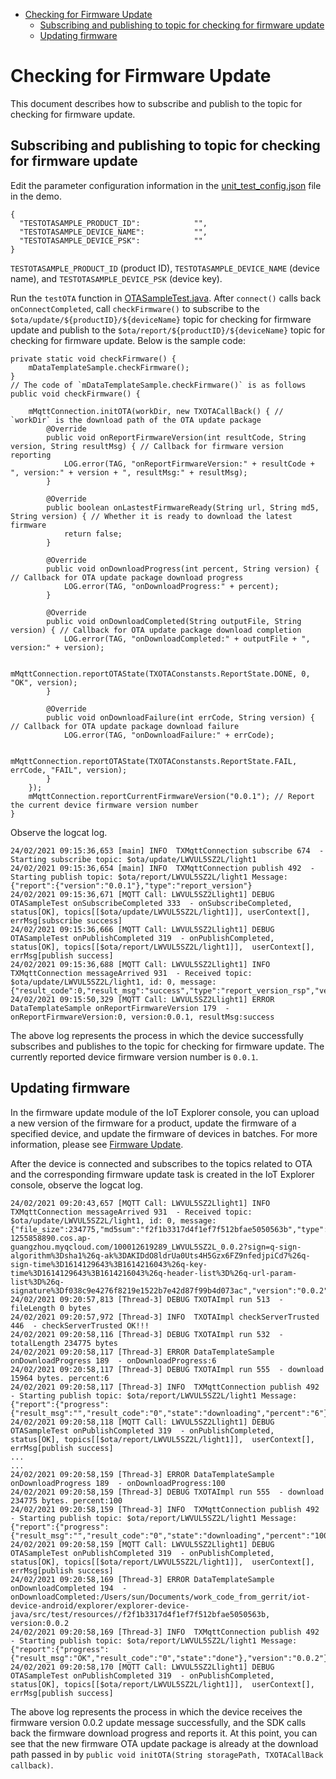 * [Checking for Firmware Update](#Checking-for-Firmware-Update)
  * [Subscribing and publishing to topic for checking for firmware update](#Subscribing-and-publishing-to-topic-for-checking-for-firmware-update)
  * [Updating firmware](#Updating-firmware)

# Checking for Firmware Update

This document describes how to subscribe and publish to the topic for checking for firmware update.

## Subscribing and publishing to topic for checking for firmware update 
Edit the parameter configuration information in the [unit_test_config.json](../src/test/resources/unit_test_config.json) file in the demo.
```
{
  "TESTOTASAMPLE_PRODUCT_ID":            "",
  "TESTOTASAMPLE_DEVICE_NAME":           "",
  "TESTOTASAMPLE_DEVICE_PSK":            ""
}
```
`TESTOTASAMPLE_PRODUCT_ID` (product ID), `TESTOTASAMPLE_DEVICE_NAME` (device name), and `TESTOTASAMPLE_DEVICE_PSK` (device key).

Run the `testOTA` function in [OTASampleTest.java](../src/test/java/com/tencent/iot/explorer/device/java/core/ota/OTASampleTest.java). After `connect()` calls back `onConnectCompleted`, call `checkFirmware()` to subscribe to the `$ota/update/${productID}/${deviceName}` topic for checking for firmware update and publish to the `$ota/report/${productID}/${deviceName}` topic for checking for firmware update. Below is the sample code:
```
private static void checkFirmware() {
    mDataTemplateSample.checkFirmware();
}
// The code of `mDataTemplateSample.checkFirmware()` is as follows
public void checkFirmware() {

    mMqttConnection.initOTA(workDir, new TXOTACallBack() { // `workDir` is the download path of the OTA update package
        @Override
        public void onReportFirmwareVersion(int resultCode, String version, String resultMsg) { // Callback for firmware version reporting
            LOG.error(TAG, "onReportFirmwareVersion:" + resultCode + ", version:" + version + ", resultMsg:" + resultMsg);
        }

        @Override
        public boolean onLastestFirmwareReady(String url, String md5, String version) { // Whether it is ready to download the latest firmware
            return false;
        }

        @Override
        public void onDownloadProgress(int percent, String version) { // Callback for OTA update package download progress
            LOG.error(TAG, "onDownloadProgress:" + percent);
        }

        @Override
        public void onDownloadCompleted(String outputFile, String version) { // Callback for OTA update package download completion
            LOG.error(TAG, "onDownloadCompleted:" + outputFile + ", version:" + version);

            mMqttConnection.reportOTAState(TXOTAConstansts.ReportState.DONE, 0, "OK", version);
        }

        @Override
        public void onDownloadFailure(int errCode, String version) { // Callback for OTA update package download failure
            LOG.error(TAG, "onDownloadFailure:" + errCode);

            mMqttConnection.reportOTAState(TXOTAConstansts.ReportState.FAIL, errCode, "FAIL", version);
        }
    });
    mMqttConnection.reportCurrentFirmwareVersion("0.0.1"); // Report the current device firmware version number
}
```

Observe the logcat log.
```
24/02/2021 09:15:36,653 [main] INFO  TXMqttConnection subscribe 674  - Starting subscribe topic: $ota/update/LWVUL5SZ2L/light1
24/02/2021 09:15:36,654 [main] INFO  TXMqttConnection publish 492  - Starting publish topic: $ota/report/LWVUL5SZ2L/light1 Message: {"report":{"version":"0.0.1"},"type":"report_version"}
24/02/2021 09:15:36,671 [MQTT Call: LWVUL5SZ2Llight1] DEBUG OTASampleTest onSubscribeCompleted 333  - onSubscribeCompleted, status[OK], topics[[$ota/update/LWVUL5SZ2L/light1]], userContext[], errMsg[subscribe success]
24/02/2021 09:15:36,666 [MQTT Call: LWVUL5SZ2Llight1] DEBUG OTASampleTest onPublishCompleted 319  - onPublishCompleted, status[OK], topics[[$ota/report/LWVUL5SZ2L/light1]],  userContext[], errMsg[publish success]
24/02/2021 09:15:36,688 [MQTT Call: LWVUL5SZ2Llight1] INFO  TXMqttConnection messageArrived 931  - Received topic: $ota/update/LWVUL5SZ2L/light1, id: 0, message: {"result_code":0,"result_msg":"success","type":"report_version_rsp","version":"0.0.1"}
24/02/2021 09:15:50,329 [MQTT Call: LWVUL5SZ2Llight1] ERROR DataTemplateSample onReportFirmwareVersion 179  - onReportFirmwareVersion:0, version:0.0.1, resultMsg:success
```
The above log represents the process in which the device successfully subscribes and publishes to the topic for checking for firmware update. The currently reported device firmware version number is `0.0.1`.

## Updating firmware

In the firmware update module of the IoT Explorer console, you can upload a new version of the firmware for a product, update the firmware of a specified device, and update the firmware of devices in batches. For more information, please see [Firmware Update](https://cloud.tencent.com/document/product/1081/40296).

After the device is connected and subscribes to the topics related to OTA and the corresponding firmware update task is created in the IoT Explorer console, observe the logcat log.
```
24/02/2021 09:20:43,657 [MQTT Call: LWVUL5SZ2Llight1] INFO  TXMqttConnection messageArrived 931  - Received topic: $ota/update/LWVUL5SZ2L/light1, id: 0, message: {"file_size":234775,"md5sum":"f2f1b3317d4f1ef7f512bfae5050563b","type":"update_firmware","url":"https://ota-1255858890.cos.ap-guangzhou.myqcloud.com/100012619289_LWVUL5SZ2L_0.0.2?sign=q-sign-algorithm%3Dsha1%26q-ak%3DAKIDdO8ldrUa0Uts4H5Gzx6FZ9nfedjpiCd7%26q-sign-time%3D1614129643%3B1614216043%26q-key-time%3D1614129643%3B1614216043%26q-header-list%3D%26q-url-param-list%3D%26q-signature%3Df038c9e4276f8219e1522b7e42d87f99b4d073ac","version":"0.0.2"}
24/02/2021 09:20:57,813 [Thread-3] DEBUG TXOTAImpl run 513  - fileLength 0 bytes
24/02/2021 09:20:57,972 [Thread-3] INFO  TXOTAImpl checkServerTrusted 446  - checkServerTrusted OK!!!
24/02/2021 09:20:58,116 [Thread-3] DEBUG TXOTAImpl run 532  - totalLength 234775 bytes
24/02/2021 09:20:58,117 [Thread-3] ERROR DataTemplateSample onDownloadProgress 189  - onDownloadProgress:6
24/02/2021 09:20:58,117 [Thread-3] DEBUG TXOTAImpl run 555  - download 15964 bytes. percent:6
24/02/2021 09:20:58,117 [Thread-3] INFO  TXMqttConnection publish 492  - Starting publish topic: $ota/report/LWVUL5SZ2L/light1 Message: {"report":{"progress":{"result_msg":"","result_code":"0","state":"downloading","percent":"6"},"version":"0.0.2"},"type":"report_progress"}
24/02/2021 09:20:58,118 [MQTT Call: LWVUL5SZ2Llight1] DEBUG OTASampleTest onPublishCompleted 319  - onPublishCompleted, status[OK], topics[[$ota/report/LWVUL5SZ2L/light1]],  userContext[], errMsg[publish success]
...
...
24/02/2021 09:20:58,159 [Thread-3] ERROR DataTemplateSample onDownloadProgress 189  - onDownloadProgress:100
24/02/2021 09:20:58,159 [Thread-3] DEBUG TXOTAImpl run 555  - download 234775 bytes. percent:100
24/02/2021 09:20:58,159 [Thread-3] INFO  TXMqttConnection publish 492  - Starting publish topic: $ota/report/LWVUL5SZ2L/light1 Message: {"report":{"progress":{"result_msg":"","result_code":"0","state":"downloading","percent":"100"},"version":"0.0.2"},"type":"report_progress"}
24/02/2021 09:20:58,159 [MQTT Call: LWVUL5SZ2Llight1] DEBUG OTASampleTest onPublishCompleted 319  - onPublishCompleted, status[OK], topics[[$ota/report/LWVUL5SZ2L/light1]],  userContext[], errMsg[publish success]
24/02/2021 09:20:58,169 [Thread-3] ERROR DataTemplateSample onDownloadCompleted 194  - onDownloadCompleted:/Users/sun/Documents/work_code_from_gerrit/iot-device-android/explorer/explorer-device-java/src/test/resources//f2f1b3317d4f1ef7f512bfae5050563b, version:0.0.2
24/02/2021 09:20:58,169 [Thread-3] INFO  TXMqttConnection publish 492  - Starting publish topic: $ota/report/LWVUL5SZ2L/light1 Message: {"report":{"progress":{"result_msg":"OK","result_code":"0","state":"done"},"version":"0.0.2"},"type":"report_progress"}
24/02/2021 09:20:58,170 [MQTT Call: LWVUL5SZ2Llight1] DEBUG OTASampleTest onPublishCompleted 319  - onPublishCompleted, status[OK], topics[[$ota/report/LWVUL5SZ2L/light1]],  userContext[], errMsg[publish success]
```
The above log represents the process in which the device receives the firmware version 0.0.2 update message successfully, and the SDK calls back the firmware download progress and reports it. At this point, you can see that the new firmware OTA update package is already at the download path passed in by ``` public void initOTA(String storagePath, TXOTACallBack callback) ```.
